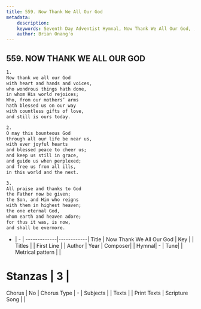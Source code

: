 ```yaml
---
title: 559. Now Thank We All Our God
metadata:
    description: 
    keywords: Seventh Day Adventist Hymnal, Now Thank We All Our God, , 
    author: Brian Onang'o
---
```



## 559. NOW THANK WE ALL OUR GOD

```txt
1.
Now thank we all our God
with heart and hands and voices,
who wondrous things hath done,
in whom His world rejoices;
Who, from our mothers’ arms
hath blessed us on our way
with countless gifts of love,
and still is ours today.

2.
O may this bounteous God
through all our life be near us,
with ever joyful hearts
and blessed peace to cheer us;
and keep us still in grace,
and guide us when perplexed;
and free us from all ills,
in this world and the next.

3.
All praise and thanks to God
the Father now be given;
the Son, and Him who reigns
with them in highest heaven;
the one eternal God,
whom earth and heaven adore;
for thus it was, is now,
and shall be evermore.
```

- |   -  |
-------------|------------|
Title | Now Thank We All Our God |
Key |  |
Titles |  |
First Line |  |
Author | 
Year | 
Composer|  |
Hymnal|  - |
Tune|  |
Metrical pattern | |
# Stanzas | 3 |
Chorus | No |
Chorus Type | - |
Subjects |  |
Texts |  |
Print Texts | 
Scripture Song |  |
  
